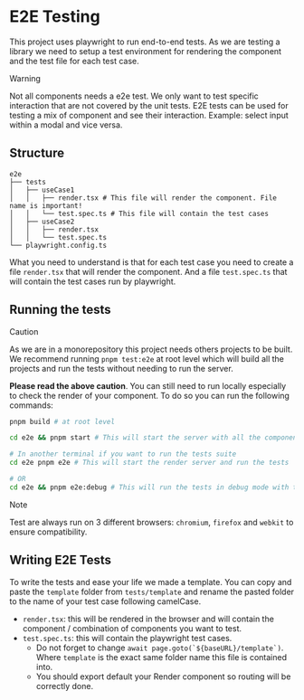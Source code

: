# E2E Testing

This project uses playwright to run end-to-end tests. As we are testing a library we need to setup a test environment 
for rendering the component and the test file for each test case.

> [!WARNING]  
> Not all components needs a e2e test. We only want to test specific interaction that are not covered by the unit tests.
> E2E tests can be used for testing a mix of component and see their interaction. Example: select input within a modal and vice versa.

## Structure
```
e2e
├── tests
│   ├── useCase1
│   │   ├── render.tsx # This file will render the component. File name is important!
│   │   └── test.spec.ts # This file will contain the test cases
│   ├── useCase2
│   │   ├── render.tsx
│   │   └── test.spec.ts
└── playwright.config.ts
```

What you need to understand is that for each test case you need to create a file `render.tsx` that will render the component.
And a file `test.spec.ts` that will contain the test cases run by playwright.

## Running the tests

> [!CAUTION]  
> As we are in a monorepository this project needs others projects to be built. We recommend running `pnpm test:e2e` at root level which will build all the projects and run the tests without needing to run the server.

**Please read the above caution**. You can still need to run locally especially to check the render of your component. To do so you can run the following commands:

```bash
pnpm build # at root level

cd e2e && pnpm start # This will start the server with all the components you can check the render of your own component

# In another terminal if you want to run the tests suite
cd e2e pnpm e2e # This will start the render server and run the tests

# OR
cd e2e && pnpm e2e:debug # This will run the tests in debug mode with the interface
```

> [!NOTE]  
> Test are always run on 3 different browsers: `chromium`, `firefox` and `webkit` to ensure compatibility.

## Writing E2E Tests

To write the tests and ease your life we made a template. You can copy and paste the `template` folder from `tests/template` and rename the pasted folder to the name of your test case following camelCase.

- `render.tsx`: this will be rendered in the browser and will contain the component / combination of components you want to test.
- `test.spec.ts`: this will contain the playwright test cases.
  - Do not forget to change ```await page.goto(`${baseURL}/template`)```. Where `template` is the exact same folder name this file is contained into.
  - You should export default your Render component so routing will be correctly done.
